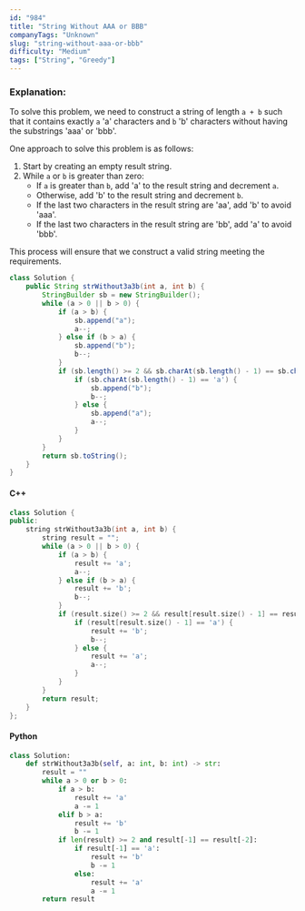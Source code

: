 ```yaml
---
id: "984"
title: "String Without AAA or BBB"
companyTags: "Unknown"
slug: "string-without-aaa-or-bbb"
difficulty: "Medium"
tags: ["String", "Greedy"]
---
```


### Explanation:
To solve this problem, we need to construct a string of length `a + b` such that it contains exactly `a` 'a' characters and `b` 'b' characters without having the substrings 'aaa' or 'bbb'. 

One approach to solve this problem is as follows:
1. Start by creating an empty result string.
2. While `a` or `b` is greater than zero:
   - If `a` is greater than `b`, add 'a' to the result string and decrement `a`.
   - Otherwise, add 'b' to the result string and decrement `b`.
   - If the last two characters in the result string are 'aa', add 'b' to avoid 'aaa'.
   - If the last two characters in the result string are 'bb', add 'a' to avoid 'bbb'.

This process will ensure that we construct a valid string meeting the requirements.

```java
class Solution {
    public String strWithout3a3b(int a, int b) {
        StringBuilder sb = new StringBuilder();
        while (a > 0 || b > 0) {
            if (a > b) {
                sb.append("a");
                a--;
            } else if (b > a) {
                sb.append("b");
                b--;
            }
            if (sb.length() >= 2 && sb.charAt(sb.length() - 1) == sb.charAt(sb.length() - 2)) {
                if (sb.charAt(sb.length() - 1) == 'a') {
                    sb.append("b");
                    b--;
                } else {
                    sb.append("a");
                    a--;
                }
            }
        }
        return sb.toString();
    }
}
```

#### C++
```cpp
class Solution {
public:
    string strWithout3a3b(int a, int b) {
        string result = "";
        while (a > 0 || b > 0) {
            if (a > b) {
                result += 'a';
                a--;
            } else if (b > a) {
                result += 'b';
                b--;
            }
            if (result.size() >= 2 && result[result.size() - 1] == result[result.size() - 2]) {
                if (result[result.size() - 1] == 'a') {
                    result += 'b';
                    b--;
                } else {
                    result += 'a';
                    a--;
                }
            }
        }
        return result;
    }
};
```

#### Python
```python
class Solution:
    def strWithout3a3b(self, a: int, b: int) -> str:
        result = ""
        while a > 0 or b > 0:
            if a > b:
                result += 'a'
                a -= 1
            elif b > a:
                result += 'b'
                b -= 1
            if len(result) >= 2 and result[-1] == result[-2]:
                if result[-1] == 'a':
                    result += 'b'
                    b -= 1
                else:
                    result += 'a'
                    a -= 1
        return result
```
